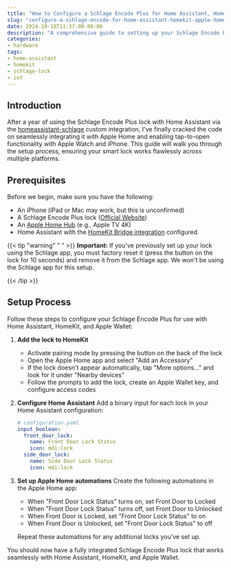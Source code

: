 ```yaml
---
title: "How to Configure a Schlage Encode Plus for Home Assistant, HomeKit, Apple Home, and Apple Wallet Keys"
slug: "configure-a-schlage-encode-for-home-assistant-homekit-apple-home-apple-wallet-keys"
date: 2024-10-18T11:37:00-08:00
description: "A comprehensive guide to setting up your Schlage Encode Plus lock with Home Assistant, HomeKit, and Apple Wallet for seamless smart home integration."
categories: 
- hardware
tags: 
- home-assistant
- homekit
- schlage-lock
- iot
---
```


## Introduction

After a year of using the Schlage Encode Plus lock with Home Assistant via the [homeassistant-schlage](https://github.com/mcnutter1/homeasssitant-schlage) custom integration, I've finally cracked the code on seamlessly integrating it with Apple Home and enabling tap-to-open functionality with Apple Watch and iPhone. This guide will walk you through the setup process, ensuring your smart lock works flawlessly across multiple platforms.

## Prerequisites

Before we begin, make sure you have the following:

- An iPhone (iPad or Mac may work, but this is unconfirmed)
- A Schlage Encode Plus lock ([Official Website](https://www.schlage.com/en/home/smart-locks/encode-plus.html))
- An [Apple Home Hub](https://support.apple.com/en-us/102557) (e.g., Apple TV 4K)
- Home Assistant with the [HomeKit Bridge integration](https://www.home-assistant.io/integrations/homekit/) configured

{{< tip "warning" " " >}}
**Important:** If you've previously set up your lock using the Schlage app, you must factory reset it (press the button on the lock for 10 seconds) and remove it from the Schlage app. We won't be using the Schlage app for this setup.

{{< /tip >}}

## Setup Process

Follow these steps to configure your Schlage Encode Plus for use with Home Assistant, HomeKit, and Apple Wallet:

1. **Add the lock to HomeKit**
   - Activate pairing mode by pressing the button on the back of the lock
   - Open the Apple Home app and select "Add an Accessory"
   - If the lock doesn't appear automatically, tap "More options..." and look for it under "Nearby devices"
   - Follow the prompts to add the lock, create an Apple Wallet key, and configure access codes

2. **Configure Home Assistant**
   Add a binary input for each lock in your Home Assistant configuration:

   ```yaml
   # configuration.yaml
   input_boolean:
     front_door_lock:
       name: Front Door Lock Status
       icon: mdi:lock
     side_door_lock:
       name: Side Door Lock Status
       icon: mdi:lock
   ```

3. **Set up Apple Home automations**
   Create the following automations in the Apple Home app:
   - When "Front Door Lock Status" turns on, set Front Door to Locked
   - When "Front Door Lock Status" turns off, set Front Door to Unlocked
   - When Front Door is Locked, set "Front Door Lock Status" to on
   - When Front Door is Unlocked, set "Front Door Lock Status" to off

   Repeat these automations for any additional locks you've set up.

You should now have a fully integrated Schlage Encode Plus lock that works seamlessly with Home Assistant, HomeKit, and Apple Wallet. 
